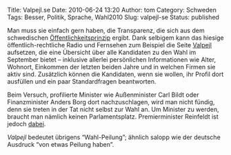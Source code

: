 Title: Valpejl.se
Date: 2010-06-24 13:20
Author: tom
Category: Schweden
Tags: Besser, Politik, Sprache, Wahl2010
Slug: valpejl-se
Status: published

Man muss sie einfach gern haben, die Transparenz, die sich aus dem
schwedischen
[Öffentlichkeitsprinzip](http://www.fiket.de/2006/08/13/wort-der-woche-offentlighetsprincipen/)
ergibt. Dank selbigem kann das hiesige öffentlich-rechtliche Radio und
Fernsehen zum Beispiel die Seite [Valpejl](http://valpejl.se/)
aufsetzen, die eine Übersicht über alle Kandidaten zu den Wahl im
September bietet – inklusive allerlei persönlichen Informationen wie
Alter, Wohnort, Einkommen der letzten beiden Jahre und in welchen Firmen
sie aktiv sind. Zusätzlich können die Kandidaten, wenn sie wollen, ihr
Profil dort ausfüllen und ein paar Standardfragen beantworten.

Beim Versuch, profilierte Minister wie Außenminister Carl Bildt oder
Finanzminister Anders Borg dort nachzuschlagen, wird man nicht fündig,
denn sie treten in der Tat nicht selbst zur Wahl an. Um Minister zu
werden, braucht man nämlich keinen Parlamentsplatz. Premierminister
Reinfeldt ist jedoch
[dabei](http://valpejl.se/kandidat/39547/Fredrik_Reinfeldt).

*Valpejl* bedeutet übrigens “Wahl-Peilung”; ähnlich salopp wie der
deutsche Ausdruck “von etwas Peilung haben”.

